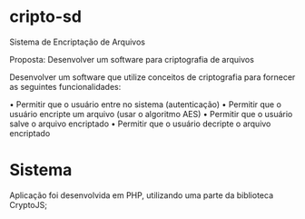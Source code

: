 # cripto-sd
Sistema de Encriptação de Arquivos 

Proposta: Desenvolver um software para criptografia de arquivos

Desenvolver um software que utilize conceitos de criptografia para fornecer as seguintes funcionalidades:

• Permitir que o usuário entre no sistema (autenticação)
• Permitir que o usuário encripte um arquivo (usar o algoritmo AES)
• Permitir que o usuário salve o arquivo encriptado
• Permitir que o usuário decripte o arquivo encriptado

# Sistema
Aplicação foi desenvolvida em PHP, utilizando uma parte da biblioteca CryptoJS;
